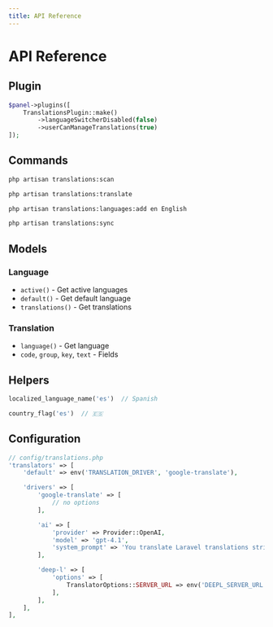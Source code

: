 ```yaml
---
title: API Reference
---
```


# API Reference

## Plugin

```php
$panel->plugins([
    TranslationsPlugin::make()
        ->languageSwitcherDisabled(false)
        ->userCanManageTranslations(true)
]);
```

## Commands

```bash
php artisan translations:scan

php artisan translations:translate

php artisan translations:languages:add en English

php artisan translations:sync
```

## Models

### Language
- `active()` - Get active languages
- `default()` - Get default language
- `translations()` - Get translations

### Translation
- `language()` - Get language
- `code`, `group`, `key`, `text` - Fields

## Helpers

```php
localized_language_name('es')  // Spanish

country_flag('es')  // 🇪🇸
```

## Configuration

```php
// config/translations.php
'translators' => [
    'default' => env('TRANSLATION_DRIVER', 'google-translate'),

    'drivers' => [
        'google-translate' => [
            // no options
        ],

        'ai' => [
            'provider' => Provider::OpenAI,
            'model' => 'gpt-4.1',
            'system_prompt' => 'You translate Laravel translations strings to the language you have been asked.',
        ],

        'deep-l' => [
            'options' => [
                TranslatorOptions::SERVER_URL => env('DEEPL_SERVER_URL', 'https://api.deepl.com/'),
            ],
        ],
    ],
],
```
